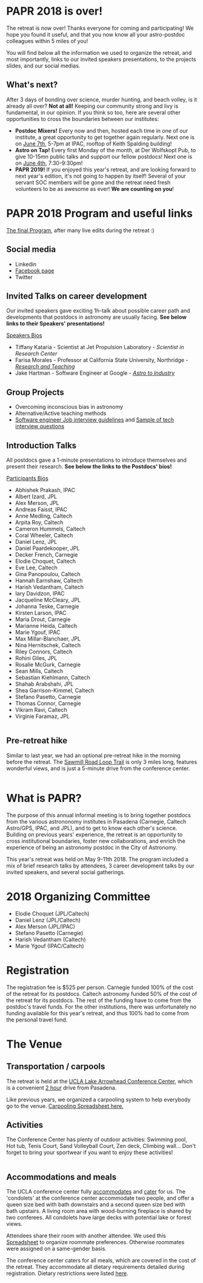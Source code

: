 # PAPR 2018 is over!

The retreat is now over! Thanks everyone for coming and participating! We hope you found it useful, and that you now know all your astro-postdoc colleagues within 5 miles of you!

You will find below all the information we used to organize the retreat, and most importantly, links to our invited speakers presentations, to the projects slides, and our social medias.

## What's next? 
After 3 days of bonding over science, murder hunting, and beach volley, is it already all over? **Not at all!** Keeping our community strong and livy is fundamental, in our opinion. If you think so too, here are several other opportunities to cross the boundaries between our institutes:
- **Postdoc Mixers!** Every now and then, hosted each time in one of our institute, a great opportunity to get together again regularly. Next one is on <a href="Postdoc_Mixer_flyer_June2018.pdf">June 7th</a>, 5-7pm at IPAC, rooftop of Keith Spalding building!
- **Astro on Tap!** Every first Monday of the month, at Der Wolfskopt Pub, to give 10-15mn public talks and support our fellow postdocs! Next one is on [June 4th](http://www.astro.caltech.edu/outreach/), 7:30-9:30pm! 
- **PAPR 2019!** If you enjoyed this year's retreat, and are looking forward to next year's edition, it's not going to happen by itself! Several of your servant SOC members will be gone and the retreat need fresh volunteers to be as awesome as ever! **We are counting on you**! 


# PAPR 2018 Program and useful links

<a href="PAPR2018_schedule_Final.pdf">The final Program</a>, after many live edits during the retreat :)


## Social media

- Linkedin
- [Facebook page](https://www.facebook.com/events/1680920865305936/)
- Twitter


## Invited Talks on career development

Our invited speakers gave exciting 1h-talk about possible career path and developments that postdocs in astronomy are usually facing. **See below links to their Speakers' presentations!**

<a href="PAPR2018_speaker_bios.pdf">Speakers Bios</a>

- Tiffany Kataria - Scientist at Jet Propulsion Laboratory - *Scientist in Research Center*
- Farisa Morales - Professor at California State University, Northridge - <a href="PAPR2018_Morales_ResearchNTeaching.pptx"> *Research and Teaching* </a>
- Jake Hartman - Software Engineer at Google - <a href="PAPR2018_Hartman_ Astro-to-Industry.pdf">*Astro to Industry*</a>

## Group Projects

- Overcoming inconscious bias in astronomy
- Alternative/Active teaching methods
- <a href="PARC2018_Software-eng-interview-guidelines.pdf">Software engineer Job interview guidelines</a> and <a href="PAPR2018_ Sample tech interview questions.pdf">Sample of tech interview questions</a>


## Introduction Talks 

All postdocs gave a 1-minute presentations to introduce themselves and present their research. **See below the links to the Postdocs' bios!**

<a href="PAPR_Bios.pdf">Participants Bios</a>

- Abhishek Prakash, IPAC
- Albert Izard, JPL
- Alex Merson, JPL
- Andreas Faisst, IPAC
- Anne Medling, Caltech
- Arpita Roy, Caltech
- Cameron Hummels, Caltech
- Coral Wheeler, Caltech
- Daniel Lenz, JPL
- Daniel Paardekooper, JPL
- Decker French, Carnegie
- Elodie Choquet, Caltech
- Eve Lee, Caltech
- Gina Panopoulou, Caltech
- Hannah Earnshaw, Caltech
- Harish Vedantham, Caltech
- Iary Davidzon, IPAC
- Jacqueline McCleary, JPL
- Johanna Teske, Carnegie
- Kirsten Larson, IPAC
- Maria Drout, Carnegie
- Marianne Heida, Caltech
- Marie Ygouf, IPAC
- Max Millar-Blanchaer, JPL
- Nina Hernitschek, Caltech
- Riley Connors, Caltech
- Rohini Giles, JPL
- Rosalie McGurk, Carnegie
- Sean Mills, Caltech
- Sebastian Kiehlmann, Caltech
- Shahab Arabshahi, JPL
- Shea Garrison-Kimmel, Caltech
- Stefano Pasetto, Carnegie
- Thomas Connor, Carnegie
- Vikram Ravi, Caltech
- Virginie Faramaz, JPL

<img src="Group_Picture.JPG" class="img-responsive" alt="">

## Pre-retreat hike

Similar to last year, we had an optional pre-retreat hike in the morning before the retreat. The [Sawmill Road Loop Trail](https://www.alltrails.com/explore/trail/us/california/sawmill-road-loop-trail) is only 3 miles long, features wonderful views, and is just a 5-minute drive from the conference center. 

<img src="IMG_20170510_112850.jpg" class="img-responsive" alt="">



# What is PAPR?

The purpose of this annual informal meeting is to bring together postdocs from the various astrononomy institutes in Pasadena (Carnegie, Caltech Astro/GPS, IPAC, and JPL), and to get to know each other's science. Building on previous years' experience, the retreat is an opportunity to cross institutional boundaries, foster new collaborations, and enrich the experience of being an astronomy postdoc in the City of Astronomy.

This year's retreat was held on May 9-11th 2018. The program included a mix of brief research talks by attendees, 3 career development talks by our invited speakers, and several social gatherings. 


# 2018 Organizing Committee

- Elodie Choquet (JPL/Caltech)
- Daniel Lenz (JPL/Caltech)
- Alex Merson (JPL/IPAC)
- Stefano Pasetto (Carnegie)
- Harish Vedantham (Caltech)
- Marie Ygouf (IPAC/Caltech)


# Registration

The registration fee is $525 per person.
Carnegie funded 100% of the cost of the retreat for its postdocs. 
Caltech astronomy funded 50% of the cost of the retreat for its postdocs. The rest of the funding have to come from the postdoc's travel funds.
For the other institutions, there was unfortunately no funding available for this year's retreat, and thus 100% had to come from the personal travel fund.



# The Venue

## Transportation / carpools

The retreat is held at the  [UCLA Lake Arrowhead Conference Center](http://lakearrowheadconferencecenter.ucla.edu/about/directions/), which is a convenient [2 hour](https://www.google.com/maps/dir/Pasadena,+California/UCLA+Lake+Arrowhead+Conference+Center,+850+Willow+Creek+Rd,+Lake+Arrowhead,+CA+92352/@34.1971218,-117.9448351,10z/data=!3m1!4b1!4m18!4m17!1m5!1m1!1s0x80c2c2dc38330b51:0x52b41161ad18f4a!2m2!1d-118.1445155!2d34.1477849!1m5!1m1!1s0x80c357e80a92254b:0xdc8a5a45759372b0!2m2!1d-117.1866611!2d34.2655173!2m3!6e0!7e2!8j1525865100!3e0) drive from Pasadena. 

Like previous years, we organized a carpooling system to help everybody go to the venue.
[Carpooling Spreadsheet here.](https://docs.google.com/spreadsheets/d/1d5grzYo76jLK4t76VM5wbl9XyPsMx03dwn5YkGQGnqk/edit?usp=drive_web&ouid=106650781263756717976)

## Activities
The Conference Center has plenty of outdoor activities: 
Swimming pool, Hot tub, Tenis Court, Sand Volleyball Court, Zen deck, Climbing wall...
Don't forget to bring your sportwear if you want to enjoy these activities!

<img src="IMG_20170510_110101.jpg" class="img-responsive" alt="">


## Accommodations and meals

The UCLA conference center fully [accommodates](http://lakearrowheadconferencecenter.ucla.edu/accommodations/) and [cater](http://lakearrowheadconferencecenter.ucla.edu/dining/) for us. The 'condolets' at the conference center accommodate two people, and offer a queen size bed with bath downstairs and a second queen size bed with bath upstairs. A living room area with wood-burning fireplace is shared by two conferees. All condolets have large decks with potential lake or forest views.

Attendees share their room with another attendee. 
We used this [Spreadsheet](https://docs.google.com/spreadsheets/d/1d5grzYo76jLK4t76VM5wbl9XyPsMx03dwn5YkGQGnqk/edit?usp=drive_web&ouid=106650781263756717976) to organize roommate preferences.
Otherwise roommates were assigned on a same-gender basis.


The conference center caters for all meals, which are covered in the cost of the retreat. They accommodate all dietary requirements detailed during registration. Dietary restrictions were listed [here](https://docs.google.com/spreadsheets/d/1d5grzYo76jLK4t76VM5wbl9XyPsMx03dwn5YkGQGnqk/edit?usp=sharing).
